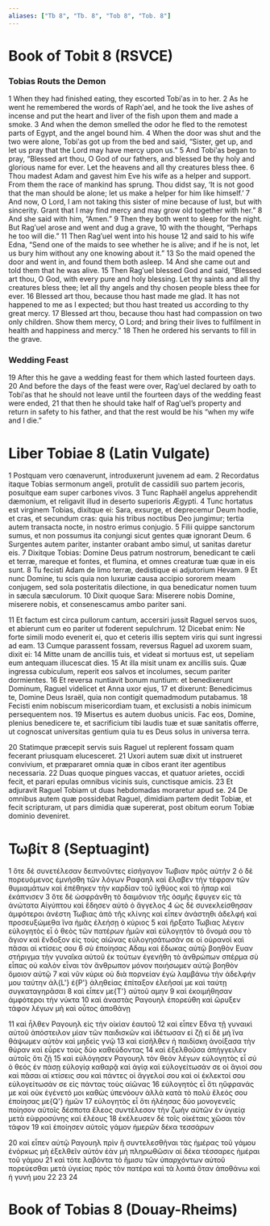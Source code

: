 ```yaml
---
aliases: ["Tb 8", "Tb. 8", "Tob 8", "Tob. 8"]
---
```



# Book of Tobit 8 (RSVCE)

### Tobias Routs the Demon
1 When they had finished eating, they escorted Tobiʹas in to her.
2 As he went he remembered the words of Raphʹael, and he took the live ashes of incense and put the heart and liver of the fish upon them and made a smoke.
3 And when the demon smelled the odor he fled to the remotest parts of Egypt, and the angel bound him.
4 When the door was shut and the two were alone, Tobiʹas got up from the bed and said, “Sister, get up, and let us pray that the Lord may have mercy upon us.”
5 And Tobiʹas began to pray, “Blessed art thou, O God of our fathers, and blessed be thy holy and glorious name for ever. Let the heavens and all thy creatures bless thee.
6 Thou madest Adam and gavest him Eve his wife as a helper and support. From them the race of mankind has sprung. Thou didst say, ‘It is not good that the man should be alone; let us make a helper for him like himself.’
7 And now, O Lord, I am not taking this sister of mine because of lust, but with sincerity. Grant that I may find mercy and may grow old together with her.”
8 And she said with him, “Amen.”
9 Then they both went to sleep for the night. But Ragʹuel arose and went and dug a grave,
10 with the thought, “Perhaps he too will die.”
11 Then Ragʹuel went into his house
12 and said to his wife Edna, “Send one of the maids to see whether he is alive; and if he is not, let us bury him without any one knowing about it.”
13 So the maid opened the door and went in, and found them both asleep.
14 And she came out and told them that he was alive.
15 Then Ragʹuel blessed God and said, “Blessed art thou, O God, with every pure and holy blessing. Let thy saints and all thy creatures bless thee; let all thy angels and thy chosen people bless thee for ever.
16 Blessed art thou, because thou hast made me glad. It has not happened to me as I expected; but thou hast treated us according to thy great mercy.
17 Blessed art thou, because thou hast had compassion on two only children. Show them mercy, O Lord; and bring their lives to fulfilment in health and happiness and mercy.”
18 Then he ordered his servants to fill in the grave.
### Wedding Feast
19 After this he gave a wedding feast for them which lasted fourteen days.
20 And before the days of the feast were over, Ragʹuel declared by oath to Tobiʹas that he should not leave until the fourteen days of the wedding feast were ended,
21 that then he should take half of Ragʹuel’s property and return in safety to his father, and that the rest would be his “when my wife and I die.”


# Liber Tobiae 8 (Latin Vulgate)

1 Postquam vero cœnaverunt, introduxerunt juvenem ad eam.
2 Recordatus itaque Tobias sermonum angeli, protulit de cassidili suo partem jecoris, posuitque eam super carbones vivos.
3 Tunc Raphaël angelus apprehendit dæmonium, et religavit illud in deserto superioris Ægypti.
4 Tunc hortatus est virginem Tobias, dixitque ei: Sara, exsurge, et deprecemur Deum hodie, et cras, et secundum cras: quia his tribus noctibus Deo jungimur; tertia autem transacta nocte, in nostro erimus conjugio.
5 Filii quippe sanctorum sumus, et non possumus ita conjungi sicut gentes quæ ignorant Deum.
6 Surgentes autem pariter, instanter orabant ambo simul, ut sanitas daretur eis.
7 Dixitque Tobias: Domine Deus patrum nostrorum, benedicant te cæli et terræ, mareque et fontes, et flumina, et omnes creaturæ tuæ quæ in eis sunt.
8 Tu fecisti Adam de limo terræ, dedistique ei adjutorium Hevam.
9 Et nunc Domine, tu scis quia non luxuriæ causa accipio sororem meam conjugem, sed sola posteritatis dilectione, in qua benedicatur nomen tuum in sæcula sæculorum.
10 Dixit quoque Sara: Miserere nobis Domine, miserere nobis, et consenescamus ambo pariter sani.

11 Et factum est circa pullorum cantum, accersiri jussit Raguel servos suos, et abierunt cum eo pariter ut foderent sepulchrum.
12 Dicebat enim: Ne forte simili modo evenerit ei, quo et ceteris illis septem viris qui sunt ingressi ad eam.
13 Cumque parassent fossam, reversus Raguel ad uxorem suam, dixit ei:
14 Mitte unam de ancillis tuis, et videat si mortuus est, ut sepeliam eum antequam illucescat dies.
15 At illa misit unam ex ancillis suis. Quæ ingressa cubiculum, reperit eos salvos et incolumes, secum pariter dormientes.
16 Et reversa nuntiavit bonum nuntium: et benedixerunt Dominum, Raguel videlicet et Anna uxor ejus,
17 et dixerunt: Benedicimus te, Domine Deus Israël, quia non contigit quemadmodum putabamus.
18 Fecisti enim nobiscum misericordiam tuam, et exclusisti a nobis inimicum persequentem nos.
19 Misertus es autem duobus unicis. Fac eos, Domine, plenius benedicere te, et sacrificium tibi laudis tuæ et suæ sanitatis offerre, ut cognoscat universitas gentium quia tu es Deus solus in universa terra.

20 Statimque præcepit servis suis Raguel ut replerent fossam quam fecerant priusquam elucesceret.
21 Uxori autem suæ dixit ut instrueret convivium, et præpararet omnia quæ in cibos erant iter agentibus necessaria.
22 Duas quoque pingues vaccas, et quatuor arietes, occidi fecit, et parari epulas omnibus vicinis suis, cunctisque amicis.
23 Et adjuravit Raguel Tobiam ut duas hebdomadas moraretur apud se.
24 De omnibus autem quæ possidebat Raguel, dimidiam partem dedit Tobiæ, et fecit scripturam, ut pars dimidia quæ supererat, post obitum eorum Tobiæ dominio deveniret.


# Τωβίτ 8 (Septuagint)

1 ὅτε δὲ συνετέλεσαν δειπνοῦντες εἰσήγαγον Τωβιαν πρὸς αὐτήν
2 ὁ δὲ πορευόμενος ἐμνήσθη τῶν λόγων Ραφαηλ καὶ ἔλαβεν τὴν τέφραν τῶν θυμιαμάτων καὶ ἐπέθηκεν τὴν καρδίαν τοῦ ἰχθύος καὶ τὸ ἧπαρ καὶ ἐκάπνισεν
3 ὅτε δὲ ὠσφράνθη τὸ δαιμόνιον τῆς ὀσμῆς ἔφυγεν εἰς τὰ ἀνώτατα Αἰγύπτου καὶ ἔδησεν αὐτὸ ὁ ἄγγελος
4 ὡς δὲ συνεκλείσθησαν ἀμφότεροι ἀνέστη Τωβιας ἀπὸ τῆς κλίνης καὶ εἶπεν ἀνάστηθι ἀδελφή καὶ προσευξώμεθα ἵνα ἡμᾶς ἐλεήσῃ ὁ κύριος
5 καὶ ἤρξατο Τωβιας λέγειν εὐλογητὸς εἶ ὁ θεὸς τῶν πατέρων ἡμῶν καὶ εὐλογητὸν τὸ ὄνομά σου τὸ ἅγιον καὶ ἔνδοξον εἰς τοὺς αἰῶνας εὐλογησάτωσάν σε οἱ οὐρανοὶ καὶ πᾶσαι αἱ κτίσεις σου
6 σὺ ἐποίησας Αδαμ καὶ ἔδωκας αὐτῷ βοηθὸν Ευαν στήριγμα τὴν γυναῖκα αὐτοῦ ἐκ τούτων ἐγενήθη τὸ ἀνθρώπων σπέρμα σὺ εἶπας οὐ καλὸν εἶναι τὸν ἄνθρωπον μόνον ποιήσωμεν αὐτῷ βοηθὸν ὅμοιον αὐτῷ
7 καὶ νῦν κύριε οὐ διὰ πορνείαν ἐγὼ λαμβάνω τὴν ἀδελφήν μου ταύτην ἀλ{L'} ἐ{P'} ἀληθείας ἐπίταξον ἐλεῆσαί με καὶ ταύτῃ συγκαταγηρᾶσαι
8 καὶ εἶπεν με{T'} αὐτοῦ αμην
9 καὶ ἐκοιμήθησαν ἀμφότεροι τὴν νύκτα
10 καὶ ἀναστὰς Ραγουηλ ἐπορεύθη καὶ ὤρυξεν τάφον λέγων μὴ καὶ οὗτος ἀποθάνῃ

11 καὶ ἦλθεν Ραγουηλ εἰς τὴν οἰκίαν ἑαυτοῦ
12 καὶ εἶπεν Εδνα τῇ γυναικὶ αὐτοῦ ἀπόστειλον μίαν τῶν παιδισκῶν καὶ ἰδέτωσαν εἰ ζῇ εἰ δὲ μή ἵνα θάψωμεν αὐτὸν καὶ μηδεὶς γνῷ
13 καὶ εἰσῆλθεν ἡ παιδίσκη ἀνοίξασα τὴν θύραν καὶ εὗρεν τοὺς δύο καθεύδοντας
14 καὶ ἐξελθοῦσα ἀπήγγειλεν αὐτοῖς ὅτι ζῇ
15 καὶ εὐλόγησεν Ραγουηλ τὸν θεὸν λέγων εὐλογητὸς εἶ σύ ὁ θεός ἐν πάσῃ εὐλογίᾳ καθαρᾷ καὶ ἁγίᾳ καὶ εὐλογείτωσάν σε οἱ ἅγιοί σου καὶ πᾶσαι αἱ κτίσεις σου καὶ πάντες οἱ ἄγγελοί σου καὶ οἱ ἐκλεκτοί σου εὐλογείτωσάν σε εἰς πάντας τοὺς αἰῶνας
16 εὐλογητὸς εἶ ὅτι ηὔφρανάς με καὶ οὐκ ἐγένετό μοι καθὼς ὑπενόουν ἀλλὰ κατὰ τὸ πολὺ ἔλεός σου ἐποίησας με{Q'} ἡμῶν
17 εὐλογητὸς εἶ ὅτι ἠλέησας δύο μονογενεῖς ποίησον αὐτοῖς δέσποτα ἔλεος συντέλεσον τὴν ζωὴν αὐτῶν ἐν ὑγιείᾳ μετὰ εὐφροσύνης καὶ ἐλέους
18 ἐκέλευσεν δὲ τοῖς οἰκέταις χῶσαι τὸν τάφον
19 καὶ ἐποίησεν αὐτοῖς γάμον ἡμερῶν δέκα τεσσάρων

20 καὶ εἶπεν αὐτῷ Ραγουηλ πρὶν ἢ συντελεσθῆναι τὰς ἡμέρας τοῦ γάμου ἐνόρκως μὴ ἐξελθεῖν αὐτόν ἐὰν μὴ πληρωθῶσιν αἱ δέκα τέσσαρες ἡμέραι τοῦ γάμου
21 καὶ τότε λαβόντα τὸ ἥμισυ τῶν ὑπαρχόντων αὐτοῦ πορεύεσθαι μετὰ ὑγιείας πρὸς τὸν πατέρα καὶ τὰ λοιπά ὅταν ἀποθάνω καὶ ἡ γυνή μου
22 
23 
24


# Book of Tobias 8 (Douay-Rheims)

